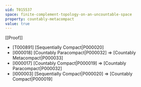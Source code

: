 ```yaml
---
uid: T015537
space: finite-complement-topology-on-an-uncountable-space
property: countably-metacompact
value: true
---
```

[[Proof]]

* [T000891] [Sequentially Compact|P000020]
* [I000018] [Countably Paracompact|P000032] => [Countably Metacompact|P000033]
* [I000017] [Countably Compact|P000019] => [Countably Paracompact|P000032]
* [I000003] [Sequentially Compact|P000020] => [Countably Compact|P000019]

